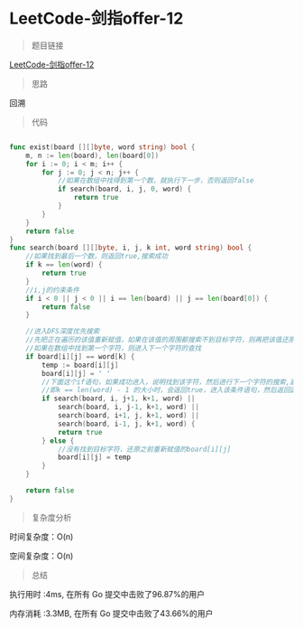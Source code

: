 #  LeetCode-剑指offer-12

>题目链接

[LeetCode-剑指offer-12](https://leetcode-cn.com/problems/ju-zhen-zhong-de-lu-jing-lcof/)

>思路

回溯

>代码

```go

func exist(board [][]byte, word string) bool {
    m, n := len(board), len(board[0])
    for i := 0; i < m; i++ {
        for j := 0; j < n; j++ {
            //如果在数组中找得到第一个数，就执行下一步，否则返回false
            if search(board, i, j, 0, word) {
                return true
            }
        }
    }
    return false
}
func search(board [][]byte, i, j, k int, word string) bool {
    //如果找到最后一个数，则返回true,搜索成功
    if k == len(word) {
        return true
    }
    //i,j的约束条件
    if i < 0 || j < 0 || i == len(board) || j == len(board[0]) {
        return false
    }

    //进入DFS深度优先搜索
    //先把正在遍历的该值重新赋值，如果在该值的周围都搜索不到目标字符，则再把该值还原
    //如果在数组中找到第一个字符，则进入下一个字符的查找
    if board[i][j] == word[k] {
        temp := board[i][j]
        board[i][j] = ' '
        //下面这个if语句，如果成功进入，说明找到该字符，然后进行下一个字符的搜索,直到所有的搜索都成功，
        //即k == len(word) - 1 的大小时，会返回true，进入该条件语句，然后返回函数true值。
        if search(board, i, j+1, k+1, word) ||
            search(board, i, j-1, k+1, word) ||
            search(board, i+1, j, k+1, word) ||
            search(board, i-1, j, k+1, word) {
            return true
        } else {
            //没有找到目标字符，还原之前重新赋值的board[i][j]
            board[i][j] = temp
        }
    }

    return false
}

```

>复杂度分析

时间复杂度：O(n)

空间复杂度：O(n)

>总结

执行用时 :4ms, 在所有 Go 提交中击败了96.87%的用户

内存消耗 :3.3MB, 在所有 Go 提交中击败了43.66%的用户
